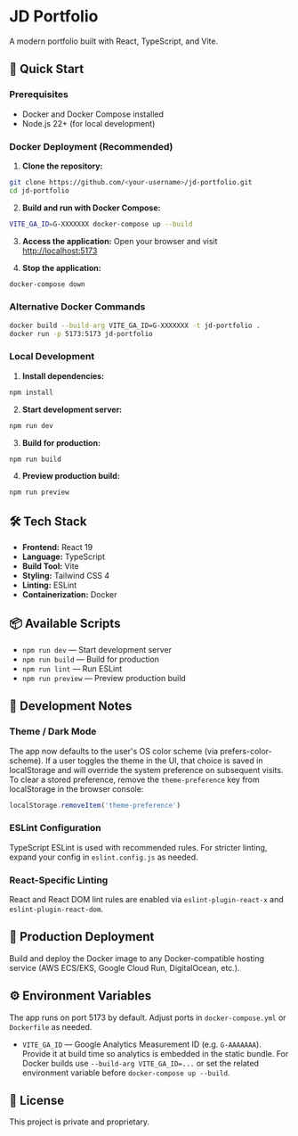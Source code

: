 

# JD Portfolio

A modern portfolio built with React, TypeScript, and Vite.

## 🚀 Quick Start

### Prerequisites

- Docker and Docker Compose installed
- Node.js 22+ (for local development)

### Docker Deployment (Recommended)

1. **Clone the repository:**
  ```bash
  git clone https://github.com/<your-username>/jd-portfolio.git
  cd jd-portfolio
  ```

2. **Build and run with Docker Compose:**
  ```bash
  VITE_GA_ID=G-XXXXXXX docker-compose up --build
  ```

3. **Access the application:**
  Open your browser and visit [http://localhost:5173](http://localhost:5173)

4. **Stop the application:**
  ```bash
  docker-compose down
  ```

### Alternative Docker Commands

```bash
docker build --build-arg VITE_GA_ID=G-XXXXXXX -t jd-portfolio .
docker run -p 5173:5173 jd-portfolio
```

### Local Development

1. **Install dependencies:**
  ```bash
  npm install
  ```

2. **Start development server:**
  ```bash
  npm run dev
  ```

3. **Build for production:**
  ```bash
  npm run build
  ```

4. **Preview production build:**
  ```bash
  npm run preview
  ```

## 🛠️ Tech Stack

- **Frontend:** React 19
- **Language:** TypeScript
- **Build Tool:** Vite
- **Styling:** Tailwind CSS 4
- **Linting:** ESLint
- **Containerization:** Docker

## 📦 Available Scripts

- `npm run dev` — Start development server
- `npm run build` — Build for production
- `npm run lint` — Run ESLint
- `npm run preview` — Preview production build

## 🔧 Development Notes

### Theme / Dark Mode

The app now defaults to the user's OS color scheme (via prefers-color-scheme). If a user toggles the theme in the UI, that choice is saved in localStorage and will override the system preference on subsequent visits. To clear a stored preference, remove the `theme-preference` key from localStorage in the browser console:

```js
localStorage.removeItem('theme-preference')
```

### ESLint Configuration

TypeScript ESLint is used with recommended rules. For stricter linting, expand your config in `eslint.config.js` as needed.

### React-Specific Linting

React and React DOM lint rules are enabled via `eslint-plugin-react-x` and `eslint-plugin-react-dom`.

## 🚢 Production Deployment

Build and deploy the Docker image to any Docker-compatible hosting service (AWS ECS/EKS, Google Cloud Run, DigitalOcean, etc.).

## ⚙️ Environment Variables

The app runs on port 5173 by default. Adjust ports in `docker-compose.yml` or `Dockerfile` as needed.

- `VITE_GA_ID` — Google Analytics Measurement ID (e.g. `G-AAAAAAA`). Provide it at build time so analytics is embedded in the static bundle. For Docker builds use `--build-arg VITE_GA_ID=...` or set the related environment variable before `docker-compose up --build`.

## 📝 License

This project is private and proprietary.

